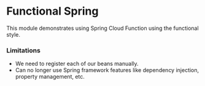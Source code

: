# Functional Spring
This module demonstrates using Spring Cloud Function using the functional style.

### Limitations
- We need to register each of our beans manually.
- Can no longer use Spring framework features like dependency injection, property management, etc.
